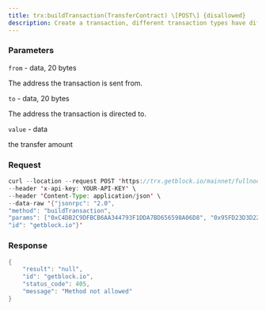 ```yaml
---
title: trx:buildTransaction(TransferContract) \[POST\] {disallowed}
description: Create a transaction, different transaction types have differentparametersthis is an example of TransferContract
---
```


### Parameters


`from` - data, 20 bytes

The address the transaction is sent from.

`to` - data, 20 bytes

The address the transaction is directed to.

`value` - data

the transfer amount

### Request

``` java
curl --location --request POST 'https://trx.getblock.io/mainnet/fullnode/jsonrpc' \
--header 'x-api-key: YOUR-API-KEY' \
--header 'Content-Type: application/json' \
--data-raw '{"jsonrpc": "2.0",
"method": "buildTransaction",
"params": ["0xC4DB2C9DFBCB6AA344793F1DDA7BD656598A06D8", "0x95FD23D3D2221CFEF64167938DE5E62074719E54", "0x1f4"],
"id": "getblock.io"}'
```

###  Response

``` java
{
    "result": "null",
    "id": "getblock.io",
    "status_code": 405,
    "message": "Method not allowed"
}
```

